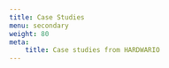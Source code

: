```yaml
---
title: Case Studies
menu: secondary
weight: 80
meta:
    title: Case studies from HARDWARIO
---
```

